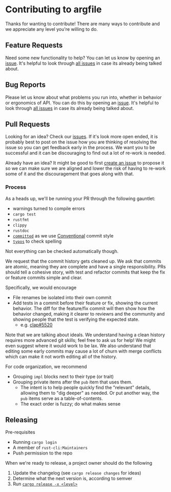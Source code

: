 # Contributing to argfile

Thanks for wanting to contribute! There are many ways to contribute and we
appreciate any level you're willing to do.

## Feature Requests

Need some new functionality to help?  You can let us know by opening an
[issue][new issue]. It's helpful to look through [all issues][all issues] in
case its already being talked about.

## Bug Reports

Please let us know about what problems you run into, whether in behavior or
ergonomics of API.  You can do this by opening an [issue][new issue]. It's
helpful to look through [all issues][all issues] in case its already being
talked about.

## Pull Requests

Looking for an idea? Check our [issues][issues]. If it's look more open ended,
it is probably best to post on the issue how you are thinking of resolving the
issue so you can get feedback early in the process. We want you to be
successful and it can be discouraging to find out a lot of re-work is needed.

Already have an idea?  It might be good to first [create an issue][new issue]
to propose it so we can make sure we are aligned and lower the risk of having
to re-work some of it and the discouragement that goes along with that.

### Process

As a heads up, we'll be running your PR through the following gauntlet:
- warnings turned to compile errors
- `cargo test`
- `rustfmt`
- `clippy`
- `rustdoc`
- [`committed`](https://github.com/crate-ci/committed) as we use [Conventional](https://www.conventionalcommits.org) commit style
- [`typos`](https://github.com/crate-ci/typos) to check spelling

Not everything can be checked automatically though.

We request that the commit history gets cleaned up.
We ask that commits are atomic, meaning they are complete and have a single responsibility.
PRs should tell a cohesive story, with test and refactor commits that keep the
fix or feature commits simple and clear.

Specifically, we would encourage
- File renames be isolated into their own commit
- Add tests in a commit before their feature or fix, showing the current behavior.
  The diff for the feature/fix commit will then show how the behavior changed,
  making it clearer to reviewrs and the community and showing people that the
  test is verifying the expected state.
  - e.g. [clap#5520](https://github.com/clap-rs/clap/pull/5520)

Note that we are talking about ideals.
We understand having a clean history requires more advanced git skills;
feel free to ask us for help!
We might even suggest where it would work to be lax.
We also understand that editing some early commits may cause a lot of churn
with merge conflicts which can make it not worth editing all of the history.

For code organization, we recommend
- Grouping `impl` blocks next to their type (or trait)
- Grouping private items after the `pub` item that uses them.
  - The intent is to help people quickly find the "relevant" details, allowing them to "dig deeper" as needed.  Or put another way, the `pub` items serve as a table-of-contents.
  - The exact order is fuzzy; do what makes sense

## Releasing

Pre-requisites
- Running `cargo login`
- A member of `rust-cli:Maintainers`
- Push permission to the repo

When we're ready to release, a project owner should do the following
1. Update the changelog (see `cargo release changes` for ideas)
2. Determine what the next version is, according to semver
3. Run [`cargo release -x <level>`](https://github.com/crate-ci/cargo-release)

[issues]: https://github.com/rust-cli/argfile/issues
[new issue]: https://github.com/rust-cli/argfile/issues/new
[all issues]: https://github.com/rust-cli/argfile/issues?utf8=%E2%9C%93&q=is%3Aissue
